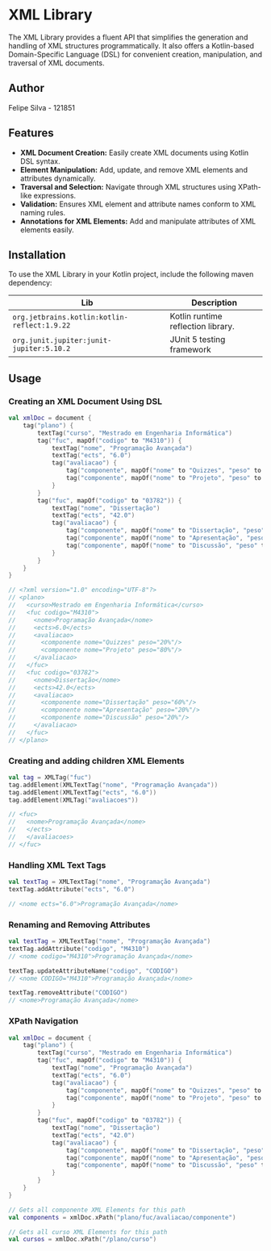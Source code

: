# XML Library

The XML Library provides a fluent API that simplifies the generation and handling of XML structures programmatically.
It also offers a Kotlin-based Domain-Specific Language (DSL) for convenient creation, manipulation, and traversal of XML documents.

## Author

Felipe Silva - 121851

## Features

- **XML Document Creation:** Easily create XML documents using Kotlin DSL syntax.
- **Element Manipulation:** Add, update, and remove XML elements and attributes dynamically.
- **Traversal and Selection:** Navigate through XML structures using XPath-like expressions.
- **Validation:** Ensures XML element and attribute names conform to XML naming rules.
- **Annotations for XML Elements:** Add and manipulate attributes of XML elements easily.

## Installation

To use the XML Library in your Kotlin project, include the following maven dependency:

| Lib                                          | Description                        |
| -------------------------------------------- | ---------------------------------- |
| `org.jetbrains.kotlin:kotlin-reflect:1.9.22` | Kotlin runtime reflection library. |
| `org.junit.jupiter:junit-jupiter:5.10.2`     | JUnit 5 testing framework          |

## Usage

### Creating an XML Document Using DSL

```kotlin
val xmlDoc = document {
    tag("plano") {
        textTag("curso", "Mestrado em Engenharia Informática")
        tag("fuc", mapOf("codigo" to "M4310")) {
            textTag("nome", "Programação Avançada")
            textTag("ects", "6.0")
            tag("avaliacao") {
                tag("componente", mapOf("nome" to "Quizzes", "peso" to "20%")) {}
                tag("componente", mapOf("nome" to "Projeto", "peso" to "80%")) {}
            }
        }
        tag("fuc", mapOf("codigo" to "03782")) {
            textTag("nome", "Dissertação")
            textTag("ects", "42.0")
            tag("avaliacao") {
                tag("componente", mapOf("nome" to "Dissertação", "peso" to "60%")) {}
                tag("componente", mapOf("nome" to "Apresentação", "peso" to "20%")) {}
                tag("componente", mapOf("nome" to "Discussão", "peso" to "20%")) {}
            }
        }
    }
}

// <?xml version="1.0" encoding="UTF-8"?>
// <plano>
//   <curso>Mestrado em Engenharia Informática</curso>
//   <fuc codigo="M4310">
//     <nome>Programação Avançada</nome>
//     <ects>6.0</ects>
//     <avaliacao>
//       <componente nome="Quizzes" peso="20%"/>
//       <componente nome="Projeto" peso="80%"/>
//     </avaliacao>
//   </fuc>
//   <fuc codigo="03782">
//     <nome>Dissertação</nome>
//     <ects>42.0</ects>
//     <avaliacao>
//       <componente nome="Dissertação" peso="60%"/>
//       <componente nome="Apresentação" peso="20%"/>
//       <componente nome="Discussão" peso="20%"/>
//     </avaliacao>
//   </fuc>
// </plano>
```

### Creating and adding children XML Elements

```kotlin
val tag = XMLTag("fuc")
tag.addElement(XMLTextTag("nome", "Programação Avançada"))
tag.addElement(XMLTextTag("ects", "6.0"))
tag.addElement(XMLTag("avaliacoes"))

// <fuc>
//   <nome>Programação Avançada</nome>
//   </ects>
//   </avaliacoes>
// </fuc>
```

### Handling XML Text Tags

```kotlin
val textTag = XMLTextTag("nome", "Programação Avançada")
textTag.addAttribute("ects", "6.0")

// <nome ects="6.0">Programação Avançada</nome>
```

### Renaming and Removing Attributes

```kotlin
val textTag = XMLTextTag("nome", "Programação Avançada")
textTag.addAttribute("codigo", "M4310")
// <nome codigo="M4310">Programação Avançada</nome>

textTag.updateAttributeName("codigo", "CODIGO")
// <nome CODIGO="M4310">Programação Avançada</nome>

textTag.removeAttribute("CODIGO")
// <nome>Programação Avançada</nome>
```

### XPath Navigation

```kotlin
val xmlDoc = document {
    tag("plano") {
        textTag("curso", "Mestrado em Engenharia Informática")
        tag("fuc", mapOf("codigo" to "M4310")) {
            textTag("nome", "Programação Avançada")
            textTag("ects", "6.0")
            tag("avaliacao") {
                tag("componente", mapOf("nome" to "Quizzes", "peso" to "20%")) {}
                tag("componente", mapOf("nome" to "Projeto", "peso" to "80%")) {}
            }
        }
        tag("fuc", mapOf("codigo" to "03782")) {
            textTag("nome", "Dissertação")
            textTag("ects", "42.0")
            tag("avaliacao") {
                tag("componente", mapOf("nome" to "Dissertação", "peso" to "60%")) {}
                tag("componente", mapOf("nome" to "Apresentação", "peso" to "20%")) {}
                tag("componente", mapOf("nome" to "Discussão", "peso" to "20%")) {}
            }
        }
    }
}

// Gets all componente XML Elements for this path
val components = xmlDoc.xPath("plano/fuc/avaliacao/componente")

// Gets all curso XML Elements for this path
val cursos = xmlDoc.xPath("/plano/curso")
```
